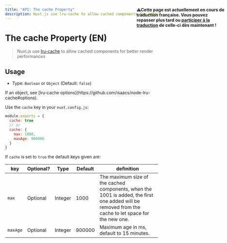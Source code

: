 ```yaml
---
title: "API: The cache Property"
description: Nuxt.js use lru-cache to allow cached components for better render performances
---
```


# The cache Property (EN)

> Nuxt.js use [lru-cache](https://github.com/isaacs/node-lru-cache) to allow cached components for better render performances

## Usage

- Type: `Boolean` or `Object` (Default: `false`)

<p style="width: 294px;position: fixed; top : 64px; right: 4px;" class="Alert Alert--orange"><strong>⚠Cette page est actuellement en cours de traduction française. Vous pouvez repasser plus tard ou <a href="https://github.com/vuejs-fr/nuxt" target="_blank">participer à la traduction</a> de celle-ci dès maintenant !</strong></p><p>If an object, see [lru-cache options](https://github.com/isaacs/node-lru-cache#options).</p>

Use the `cache` key in your `nuxt.config.js`:
```js
module.exports = {
  cache: true
  // or
  cache: {
    max: 1000,
    maxAge: 900000
  }
}
```

If `cache` is set to  `true` the default keys given are:

| key  | Optional? | Type | Default | definition |
|------|------------|-----|---------|------------|
| `max` | Optional | Integer | 1000 | The maximum size of the cached components, when the 1001 is added, the first one added will be removed from the cache to let space for the new one. |
| `maxAge` | Optional | Integer | 900000 | Maximum age in ms, default to 15 minutes. |
